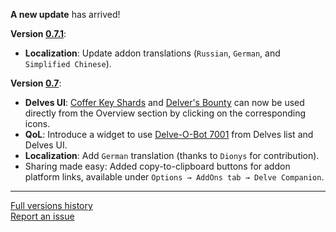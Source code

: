 **A new update** has arrived!

**Version <u>0.7.1</u>**:
- **Localization**: Update addon translations (`Russian`, `German`, and `Simplified Chinese`).

**Version <u>0.7</u>**:
- **Delves UI**: [Coffer Key Shards](https://www.wowhead.com/item=236096/coffer-key-shard) and [Delver's Bounty](https://www.wowhead.com/item=233071/delvers-bounty) can now be used directly from the Overview section by clicking on the corresponding icons.
- **QoL**: Introduce a widget to use [Delve-O-Bot 7001](https://www.wowhead.com/item=230850/delve-o-bot-7001) from Delves list and Delves UI.
- **Localization**: Add `German` translation (thanks to `Dionys` for contribution).
- Sharing made easy: Added copy-to-clipboard buttons for addon platform links, available under `Options → AddOns tab → Delve Companion`.

***

[Full versions history](https://github.com/FunDeliveryGames/wow-delve-companion/blob/main/CHANGELOG.md)<br>
[Report an issue](https://github.com/FunDeliveryGames/wow-delve-companion/issues)